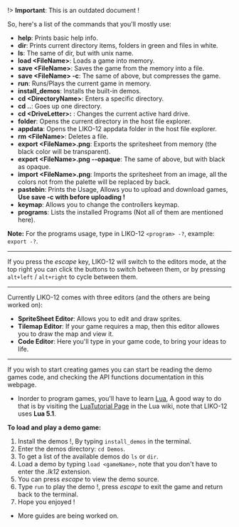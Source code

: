 !> **Important**: This is an outdated document !

So, here's a list of the commands that you'll mostly use:

* **help**: Prints basic help info.
* **dir**: Prints current directory items, folders in green and files in white.
* **ls**: The same of dir, but with unix name.
* **load <FileName\>**: Loads a game into memory.
* **save <FileName\>**: Saves the game from the memory into a file.
* **save <FileName\> -c**: The same of above, but compresses the game.
* **run**: Runs/Plays the current game in memory.
* **install_demos**: Installs the built-in demos.
* **cd <DirectoryName\>**: Enters a specific directory.
* **cd ..**: Goes up one directory.
* **cd <DriveLetter\>:** : Changes the current active hard drive.
* **folder**: Opens the current directory in the host file explorer.
* **appdata**: Opens the LIKO-12 appdata folder in the host file explorer.
* **rm <FileName\>**: Deletes a file.
* **export <FileName\>.png**: Exports the spritesheet from memory (the black color will be transparent).
* **export <FileName\>.png --opaque**: The same of above, but with black as opaque.
* **import <FileName\>.png**: Imports the spritesheet from an image, all the colors not from the palette will be replaced by back.
* **pastebin**: Prints the Usage, Allows you to upload and download games, **Use save -c with before uploading !**
* **keymap**: Allows you to change the controllers keymap.
* **programs**: Lists the installed Programs (Not all of them are mentioned here).

**Note:** For the programs usage, type in LIKO-12 `<program> -?`, example: `export -?`.

---

If you press the _escape_ key, LIKO-12 will switch to the editors mode, at the top right you can click the buttons to switch between them, or by pressing `alt+left` / `alt+right` to cycle between them.

---

Currently LIKO-12 comes with three editors (and the others are being worked on):

* **SpriteSheet Editor**: Allows you to edit and draw sprites.
* **Tilemap Editor**: If your game requires a map, then this editor allowes you to draw the map and view it.
* **Code Editor**: Here you'll type in your game code, to bring your ideas to life.

---

If you wish to start creating games you can start be reading the demo games code, and checking the API functions documentation in this webpage.

* Inorder to program games, you'll have to learn [Lua](http://lua.org), A good way to do that is by visiting the [LuaTutorial Page](http://lua-users.org/wiki/Tutorial) in the Lua wiki, note that LIKO-12 uses **Lua 5.1**.


**To load and play a demo game:**

1. Install the demos !, By typing `install_demos` in the terminal.
2. Enter the demos directory: `cd Demos`.
3. To get a list of the available demos do `ls` or `dir`.
4. Load a demo by typing `load <gameName>`, note that you don't have to enter the _.lk12_ extension.
5. You can press _escape_ to view the demo source.
6. Type `run` to play the demo !, press _escape_ to exit the game and return back to the terminal.
7. Hope you enjoyed !

* More guides are being worked on.
